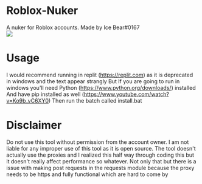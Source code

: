# Roblox-Nuker
A nuker for Roblox accounts. Made by Ice Bear#0167
<br>
<img src="https://tr.rbxcdn.com/26990594c5e4f706afecded31c1e1655/420/420/Image/Png">
# Usage
I would recommend running in replit (https://replit.com) as it is deprecated in windows and the text appear strangly
But If you are going to run in windows you'll need Python (https://www.python.org/downloads/) installed
And have pip installed as well (https://www.youtube.com/watch?v=Ko9b_vC6XY0)
Then run the batch called install.bat
# Disclaimer
Do not use this tool without permission from the account owner. I am not liable for any improper use of this tool as it is open source.
The tool doesn't actually use the proxies and I realized this half way through coding this but it doesn't really affect performance so whatever.
Not only that but there is a issue with making post requests in the requests module because the proxy needs to be https and fully functional which are hard to come by
